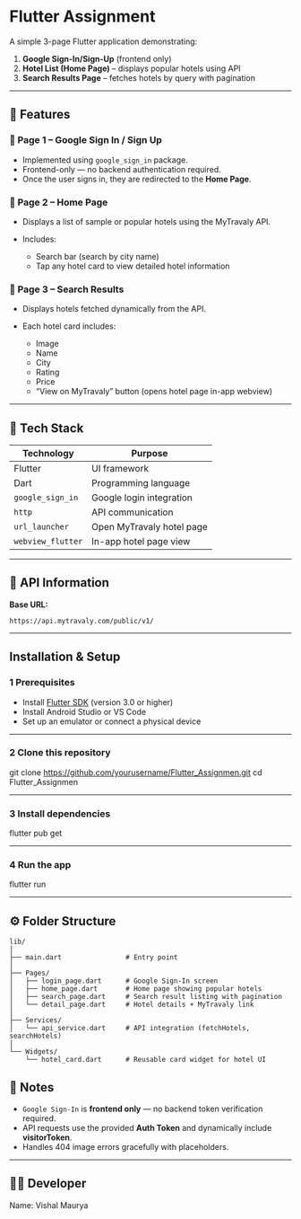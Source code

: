 #  Flutter Assignment

A simple 3-page Flutter application demonstrating:

1. **Google Sign-In/Sign-Up** (frontend only)
2. **Hotel List (Home Page)** – displays popular hotels using API
3. **Search Results Page** – fetches hotels by query with pagination

---

## 📱 Features

### 🔹 Page 1 – Google Sign In / Sign Up

* Implemented using `google_sign_in` package.
* Frontend-only — no backend authentication required.
* Once the user signs in, they are redirected to the **Home Page**.

### 🔹 Page 2 – Home Page

* Displays a list of sample or popular hotels using the MyTravaly API.
* Includes:

  * Search bar (search by city name)
  * Tap any hotel card to view detailed hotel information

### 🔹 Page 3 – Search Results

* Displays hotels fetched dynamically from the API.
* Each hotel card includes:

  * Image
  * Name
  * City
  * Rating
  * Price
  * “View on MyTravaly” button (opens hotel page in-app webview)

---

## 🔧 Tech Stack

| Technology        | Purpose                   |
| ----------------- | ------------------------- |
| Flutter           | UI framework              |
| Dart              | Programming language      |
| `google_sign_in`  | Google login integration  |
| `http`            | API communication         |
| `url_launcher`    | Open MyTravaly hotel page |
| `webview_flutter` | In-app hotel page view    |

---

## 🧩 API Information

**Base URL:**

```
https://api.mytravaly.com/public/v1/
```

---

##  Installation & Setup

### 1️ Prerequisites

* Install [Flutter SDK](https://docs.flutter.dev/get-started/install) (version 3.0 or higher)
* Install Android Studio or VS Code
* Set up an emulator or connect a physical device

---

### 2️ Clone this repository


git clone https://github.com/yourusername/Flutter_Assignmen.git
cd Flutter_Assignmen


---

### 3️ Install dependencies


flutter pub get


---

### 4️ Run the app


flutter run


---

## ⚙️ Folder Structure

```
lib/
│
├── main.dart                # Entry point
│
├── Pages/
│   ├── login_page.dart      # Google Sign-In screen
│   ├── home_page.dart       # Home page showing popular hotels
│   ├── search_page.dart     # Search result listing with pagination
│   └── detail_page.dart     # Hotel details + MyTravaly link
│
├── Services/
│   └── api_service.dart     # API integration (fetchHotels, searchHotels)
│
└── Widgets/
    └── hotel_card.dart      # Reusable card widget for hotel UI
```

## 🧠 Notes

* `Google Sign-In` is **frontend only** — no backend token verification required.
* API requests use the provided **Auth Token** and dynamically include **visitorToken**.
* Handles 404 image errors gracefully with placeholders.

---

## 👨‍💻 Developer

Name: Vishal Maurya

